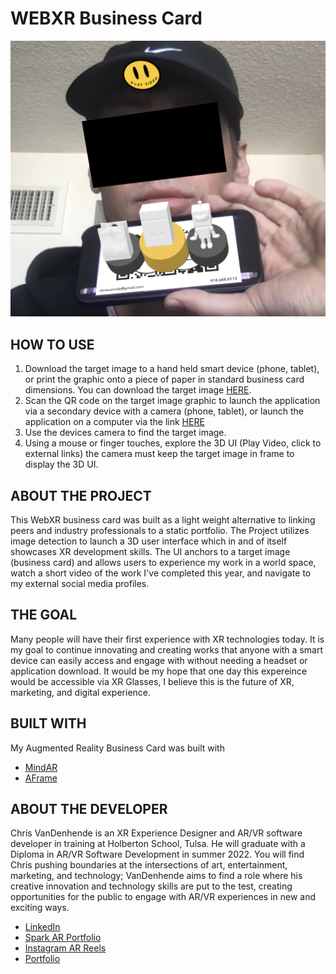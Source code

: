 # WEBXR Business Card

![Project Hero Image](BusinessCard_UI.PNG?raw=true "Hero Image")

## HOW TO USE
1. Download the target image to a hand held smart device (phone, tablet), or print the graphic onto a piece of paper in standard business card dimensions. You can download the target image [HERE](./Assets/card.JPG).
2. Scan the QR code on the target image graphic to launch the application via a secondary device with a camera (phone, tablet), or launch the application on a computer via the link [HERE](https://chrisvanndy.github.io/MindAR_BusinessCard/)
3. Use the devices camera to find the target image.
4. Using a mouse or finger touches, explore the 3D UI (Play Video, click to external links) the camera must keep the target image in frame to display the 3D UI.

## ABOUT THE PROJECT
This WebXR business card was built as a light weight alternative to linking peers and industry professionals to a static portfolio.  The Project utilizes image detection to launch a 3D user interface which in and of itself showcases XR development skills.  The UI anchors to a target image (business card) and allows users to experience my work in a world space, watch a short video of the work I've completed this year, and navigate to my external social media profiles. 

## THE GOAL
Many people will have their first experience with XR technologies today.  It is my goal to continue innovating and creating works that anyone with a smart device can easily access and engage with without needing a headset or application download. It would be my hope that one day this expereince would be accessible via XR Glasses, I believe this is the future of XR, marketing, and digital experience. 
## BUILT WITH
My Augmented Reality Business Card was built with 
- [MindAR](https://hiukim.github.io/mind-ar-js-doc/)
- [AFrame](https://aframe.io/)

## ABOUT THE DEVELOPER
Chris VanDenhende is an XR Experience Designer and AR/VR software developer in training at Holberton School, Tulsa. He will graduate with a Diploma in AR/VR Software Development in summer 2022.  You will find Chris pushing boundaries at the intersections of art, entertainment, marketing, and technology; VanDenhende aims to find a role where his creative innovation and technology skills are put to the test, creating opportunities for the public to engage with AR/VR experiences in new and exciting ways.

- [LinkedIn](https://www.linkedin.com/in/chrisvanndy/)
- [Spark AR Portfolio](https://www.facebook.com/sparkarhub/portfolios/fb/chris.vandenhende.1/)
- [Instagram AR Reels](https://www.instagram.com/chrisvanndy/reels/)
- [Portfolio](https://chrisvanndy.github.io/)